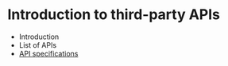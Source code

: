 # Introduction to third-party APIs

- Introduction
- List of APIs
- [API specifications](/api/index.md)
